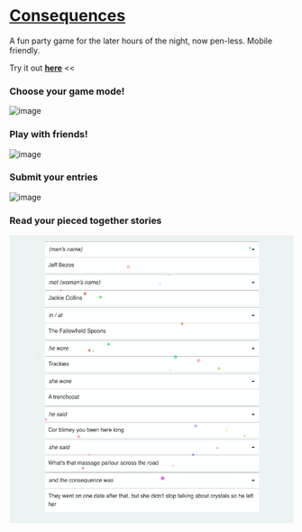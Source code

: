 # [Consequences](https://en.wikipedia.org/wiki/Consequences_(game))
A fun party game for the later hours of the night, now pen-less. 
Mobile friendly.

Try it out **[here](https://justice-space-tablet-username.trycloudflare.com/)** <<

### Choose your game mode!
![image](https://user-images.githubusercontent.com/32837058/149635795-ef64c2be-39b9-4deb-a97a-f0d20d11404b.png)

### Play with friends!
![image](https://user-images.githubusercontent.com/32837058/149635900-ec6a06a8-de1b-4c6f-b343-5a883cb7028b.png)

### Submit your entries
![image](https://user-images.githubusercontent.com/32837058/149635877-635813bf-5fd0-4994-ac48-4ad6e1375da5.png)

### Read your pieced together stories
![img_1.png](images/img_4.png)
